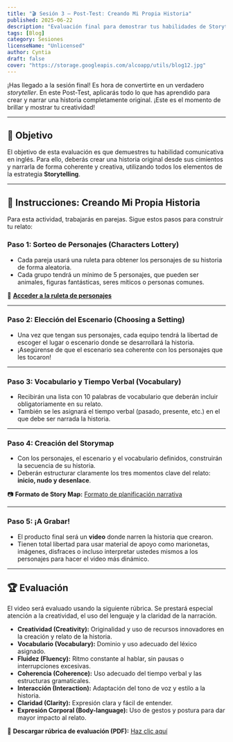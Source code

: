 ```yaml
---
title: "🎬 Sesión 3 – Post-Test: Creando Mi Propia Historia"
published: 2025-06-22
description: "Evaluación final para demostrar tus habilidades de Storytelling. En esta sesión, crearás en equipo una historia original desde cero y la presentarás en un video creativo."
tags: [Blog]
category: Sesiones
licenseName: "Unlicensed"
author: Cyntia
draft: false
cover: "https://storage.googleapis.com/alcoapp/utils/blog12.jpg"
---
```


¡Has llegado a la sesión final! Es hora de convertirte en un verdadero *storyteller*. En este Post-Test, aplicarás todo lo que has aprendido para crear y narrar una historia completamente original. ¡Este es el momento de brillar y mostrar tu creatividad!

---

## 🎯 Objetivo
El objetivo de esta evaluación es que demuestres tu habilidad comunicativa en inglés. Para ello, deberás crear una historia original desde sus cimientos y narrarla de forma coherente y creativa, utilizando todos los elementos de la estrategia **Storytelling**.

---

## 📝 Instrucciones: Creando Mi Propia Historia
Para esta actividad, trabajarás en parejas. Sigue estos pasos para construir tu relato:

### **Paso 1: Sorteo de Personajes (Characters Lottery)** 
- Cada pareja usará una ruleta para obtener los personajes de su historia de forma aleatoria.
- Cada grupo tendrá un mínimo de 5 personajes, que pueden ser animales, figuras fantásticas, seres míticos o personas comunes.

🎲 **[Acceder a la ruleta de personajes](http://wooclap.com/es/gira-la-ruleta-aleatoria/)**

---

### **Paso 2: Elección del Escenario (Choosing a Setting)**
- Una vez que tengan sus personajes, cada equipo tendrá la libertad de escoger el lugar o escenario donde se desarrollará la historia.
- ¡Asegúrense de que el escenario sea coherente con los personajes que les tocaron!

---

### **Paso 3: Vocabulario y Tiempo Verbal (Vocabulary)**
- Recibirán una lista con 10 palabras de vocabulario que deberán incluir obligatoriamente en su relato.
- También se les asignará el tiempo verbal (pasado, presente, etc.) en el que debe ser narrada la historia.

---

### **Paso 4: Creación del Storymap**
- Con los personajes, el escenario y el vocabulario definidos, construirán la secuencia de su historia.
- Deberán estructurar claramente los tres momentos clave del relato: **inicio, nudo y desenlace**.

📷 **Formato de Story Map:**
[Formato de planificación narrativa](https://storage.googleapis.com/alcoapp/utils/POSTEST.pdf)

---

### **Paso 5: ¡A Grabar!**
- El producto final será un **video** donde narren la historia que crearon.
- Tienen total libertad para usar material de apoyo como marionetas, imágenes, disfraces o incluso interpretar ustedes mismos a los personajes para hacer el video más dinámico.

---

## 🏆 Evaluación
El video será evaluado usando la siguiente rúbrica. Se prestará especial atención a la creatividad, el uso del lenguaje y la claridad de la narración.

- **Creatividad (Creativity):** Originalidad y uso de recursos innovadores en la creación y relato de la historia.
- **Vocabulario (Vocabulary):** Dominio y uso adecuado del léxico asignado.
- **Fluidez (Fluency):** Ritmo constante al hablar, sin pausas o interrupciones excesivas.
- **Coherencia (Coherence):** Uso adecuado del tiempo verbal y las estructuras gramaticales.
- **Interacción (Interaction):** Adaptación del tono de voz y estilo a la historia.
- **Claridad (Clarity):** Expresión clara y fácil de entender.
- **Expresión Corporal (Body-language):** Uso de gestos y postura para dar mayor impacto al relato.

📄 **Descargar rúbrica de evaluación (PDF):** [Haz clic aquí](https://storage.googleapis.com/alcoapp/utils/session3-evaluatio.pdf)